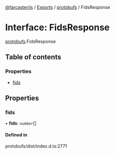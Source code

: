 [@farcaster/js](../README.md) / [Exports](../modules.md) / [protobufs](../modules/protobufs.md) / FidsResponse

# Interface: FidsResponse

[protobufs](../modules/protobufs.md).FidsResponse

## Table of contents

### Properties

- [fids](protobufs.FidsResponse.md#fids)

## Properties

### fids

• **fids**: `number`[]

#### Defined in

protobufs/dist/index.d.ts:2771
